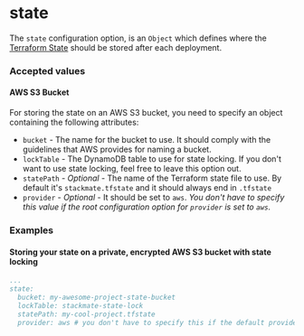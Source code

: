 # state

The `state` configuration option, is an `Object` which defines where the [Terraform State](https://www.terraform.io/language/state) should be stored after each deployment.&#x20;

### Accepted values

#### AWS S3 Bucket

For storing the state on an AWS S3 bucket, you need to specify an object containing the following attributes:

* `bucket` - The name for the bucket to use. It should comply with the guidelines that AWS provides for naming a bucket.
* `lockTable` - The DynamoDB table to use for state locking. If you don't want to use state locking, feel free to leave this option out.
* `statePath` - _Optional_ - The name of the Terraform state file to use. By default it's `stackmate.tfstate` and it should always end in `.tfstate`
* `provider` - _Optional_ - It should be set to `aws`. _You don't have to specify this value if the root configuration option for `provider` is set to `aws`._

### Examples

#### Storing your state on a private, encrypted AWS S3 bucket with state locking

```yaml
...
state:
  bucket: my-awesome-project-state-bucket
  lockTable: stackmate-state-lock
  statePath: my-cool-project.tfstate
  provider: aws # you don't have to specify this if the default provider is set to "aws"
```
